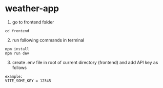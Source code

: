# weather-app

1. go to frontend folder
```
cd frontend
```

2. run following commands in terminal
```
npm install
npm run dev
```

3. create .env file in root of current directory (frontend) and add API key as follows
```
example:
VITE_SOME_KEY = 12345
```